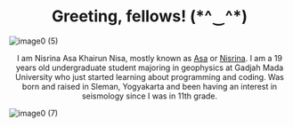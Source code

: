 <h1 align="center">Greeting, fellows! (*^‿^*)</h1>

![image0 (5)](https://user-images.githubusercontent.com/90676575/185949644-85cab3f6-dfa9-463d-a897-09638f000764.jpeg)



<p align="center">I am Nisrina Asa Khairun Nisa, mostly known as <ins>Asa</ins> or <ins>Nisrina</ins>. I am a 19 years old undergraduate student majoring in geophysics at Gadjah Mada University who just started learning about programming and coding. Was born and raised in Sleman, Yogyakarta and been having an interest in seismology since I was in 11th grade. </p>



![image0 (7)](https://user-images.githubusercontent.com/90676575/185954802-c9058cfd-b776-47c3-972c-31f53ff77da3.jpeg)
